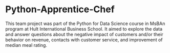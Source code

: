 # Python-Apprentice-Chef

This team project was part of the Python for Data Science course in MsBAn program at Hult International Business School. It aimed to explore the data and answer questions about the negative impact of customers and/or their behavior on revenue, contacts with customer service, and improvement of median meal rating. 

